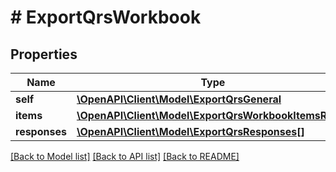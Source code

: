 # # ExportQrsWorkbook

## Properties

Name | Type | Description | Notes
------------ | ------------- | ------------- | -------------
**self** | [**\OpenAPI\Client\Model\ExportQrsGeneral**](ExportQrsGeneral.md) |  | [optional]
**items** | [**\OpenAPI\Client\Model\ExportQrsWorkbookItemsRow[]**](ExportQrsWorkbookItemsRow.md) |  | [optional]
**responses** | [**\OpenAPI\Client\Model\ExportQrsResponses[]**](ExportQrsResponses.md) |  | [optional]

[[Back to Model list]](../../README.md#models) [[Back to API list]](../../README.md#endpoints) [[Back to README]](../../README.md)
